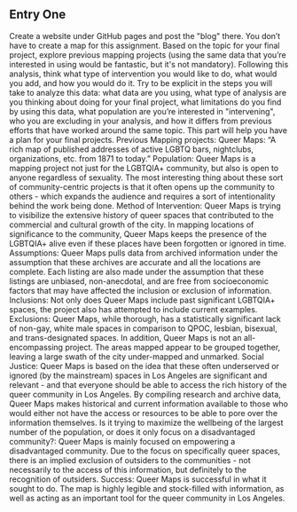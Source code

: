 ## Entry One
Create a website under GitHub pages and post the "blog" there.
You don’t have to create a map for this assignment.
Based on the topic for your final project, explore previous mapping projects (using the same data that you’re interested in using would be fantastic, but it's not mandatory). 
Following this analysis, think what type of intervention you would like to do, what would you add, and how you would do it. Try to be explicit in the steps you will take to analyze this data: what data are you using, what type of analysis are you thinking about doing for your final project, what limitations do you find by using this data, what population are you’re interested in "intervening", who you are excluding in your analysis, and how it differs from previous efforts that have worked around the same topic. This part will help you have a plan for your final projects.
Previous Mapping projects: 
Queer Maps: “A rich map of published addresses of active LGBTQ bars, nightclubs, organizations, etc. from 1871 to today.”
Population: Queer Maps is a mapping project not just for the LGBTQIA+ community, but also is open to anyone regardless of sexuality. The most interesting thing about these sort of community-centric projects is that it often opens up the community to others - which expands the audience and requires a sort of intentionality behind the work being done. 
Method of Intervention: Queer Maps is trying to visibilize the extensive history of queer spaces that contributed to the commercial and cultural growth of the city. In mapping locations of significance to the community, Queer Maps keeps the presence of the LGBTQIA+ alive even if these places have been forgotten or ignored in time. 
Assumptions: Queer Maps pulls data from archived information under the assumption that these archives are accurate and all the locations are complete. Each listing are also made under the assumption that these listings are unbiased, non-anecdotal, and are free from socioeconomic factors that may have affected the inclusion or exclusion of information. 
Inclusions: Not only does Queer Maps include past significant LGBTQIA+ spaces, the project also has attempted to include current examples. 
Exclusions: Queer Maps, while thorough, has a statistically significant lack of non-gay, white male spaces in comparison to QPOC, lesbian, bisexual, and trans-designated spaces. In addition, Queer Maps is not an all-encompassing project. The areas mapped appear to be grouped together, leaving a large swath of the city under-mapped and unmarked. 
Social Justice: Queer Maps is based on the idea that these often underserved or ignored (by the mainstream) spaces in Los Angeles are significant and relevant - and that everyone should be able to access the rich history of the queer community in Los Angeles. By compiling research and archive data, Queer Maps makes historical and current information available to those who would either not have the access or resources to be able to pore over the information themselves. 
Is it trying to maximize the wellbeing of the largest number of the population, or does it only focus on a disadvantaged community?: Queer Maps is mainly focused on empowering a disadvantaged community. Due to the focus on specifically queer spaces, there is an implied exclusion of outsiders to the communities - not necessarily to the access of this information, but definitely to the recognition of outsiders.
Success: Queer Maps is successful in what it sought to do. The map is highly legible and stock-filled with information, as well as acting as an important tool for the queer community in Los Angeles. 

